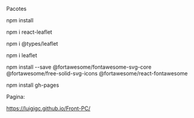 Pacotes

npm install


npm i react-leaflet


npm i @types/leaflet 


npm i leaflet


npm install --save @fortawesome/fontawesome-svg-core @fortawesome/free-solid-svg-icons @fortawesome/react-fontawesome


npm install gh-pages

Pagina:

https://luigigc.github.io/Front-PC/





